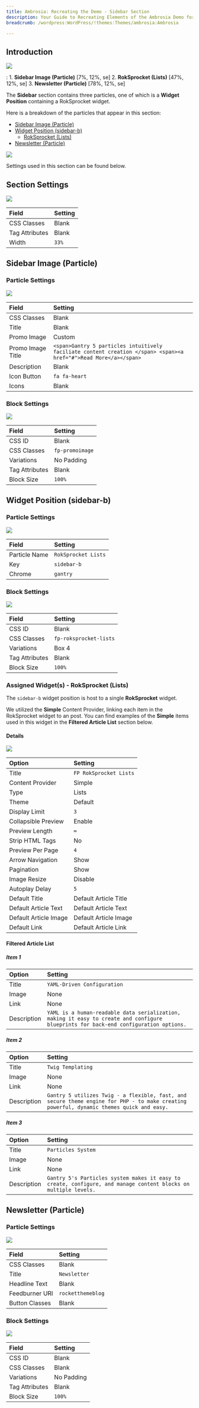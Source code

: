 ```yaml
---
title: Ambrosia: Recreating the Demo - Sidebar Section
description: Your Guide to Recreating Elements of the Ambrosia Demo for WordPress
breadcrumb: /wordpress:WordPress/!themes:Themes/ambrosia:Ambrosia

---
```


## Introduction

![](assets/demo_sidebar.jpeg)

:   1. **Sidebar Image (Particle)** [7%, 12%, se]
    2. **RokSprocket (Lists)** [47%, 12%, se]
    3. **Newsletter (Particle)** [78%, 12%, se]

The **Sidebar** section contains three particles, one of which is a **Widget Position** containing a RokSprocket widget. 

Here is a breakdown of the particles that appear in this section:

* [Sidebar Image (Particle)](#sidebar-image-(particle))
* [Widget Position (sidebar-b)](#widget-position-(sidebar-b))
    * [RokSprocket (Lists)](#assigned-widget(s)---roksprocket-(lists))
* [Newsletter (Particle)](#newsletter-(particle))

![](assets/home_sidebar.jpeg)

Settings used in this section can be found below.

## Section Settings

![](assets/demo_sidebar_1.jpeg)

| Field          | Setting   |
| :-----         | :-----    |
| CSS Classes    | Blank     |
| Tag Attributes | Blank     |
| Width          | `33%`     |

## Sidebar Image (Particle)

### Particle Settings

![](assets/demo_sidebar_2.jpeg)

| Field             | Setting                                                                                                          |
| :-----            | :-----                                                                                                           |
| CSS Classes       | Blank                                                                                                            |
| Title             | Blank                                                                                                            |
| Promo Image       | Custom                                                                                                           |
| Promo Image Title | `<span>Gantry 5 particles intuitively faciliate content creation </span> <span><a href="#">Read More</a></span>` |
| Description       | Blank                                                                                                            |
| Icon Button       | `fa fa-heart`                                                                                                    |
| Icons             | Blank                                                                                                            |

### Block Settings

![](assets/demo_sidebar_3.jpeg)

| Field          | Setting         |
| :-----         | :-----          |
| CSS ID         | Blank           |
| CSS Classes    | `fp-promoimage` |
| Variations     | No Padding      |
| Tag Attributes | Blank           |
| Block Size     | `100%`          |

## Widget Position (sidebar-b)

### Particle Settings

![](assets/demo_sidebar_4.jpeg)

| Field         | Setting             |
| :-----        | :-----              |
| Particle Name | `RokSprocket Lists` |
| Key           | `sidebar-b`         |
| Chrome        | `gantry`            |

### Block Settings

![](assets/demo_sidebar_5.jpeg)

| Field          | Setting                |
| :-----         | :-----                 |
| CSS ID         | Blank                  |
| CSS Classes    | `fp-roksprocket-lists` |
| Variations     | Box 4                  |
| Tag Attributes | Blank                  |
| Block Size     | `100%`                 |

### Assigned Widget(s) - RokSprocket (Lists)

The `sidebar-b` widget position is host to a single **RokSprocket** widget.

We utilized the **Simple** Content Provider, linking each item in the RokSprocket widget to an post. You can find examples of the **Simple** items used in this widget in the **Filtered Article List** section below.

#### Details

![](assets/demo_sidebar_6.png)

| Option                | Setting                |
| :-----                | :-----                 |
| Title                 | `FP RokSprocket Lists` |
| Content Provider      | Simple                 |
| Type                  | Lists                  |
| Theme                 | Default                |
| Display Limit         | `3`                    |
| Collapsible Preview   | Enable                 |
| Preview Length        | `∞`                    |
| Strip HTML Tags       | No                     |
| Preview Per Page      | `4`                    |
| Arrow Navigation      | Show                   |
| Pagination            | Show                   |
| Image Resize          | Disable                |
| Autoplay Delay        | `5`                    |
| Default Title         | Default Article Title  |
| Default Article Text  | Default Article Text   |
| Default Article Image | Default Article Image  |
| Default Link          | Default Article Link   |

#### Filtered Article List

##### Item 1

| Option      | Setting                                                                                                                              |
| :-----      | :-----                                                                                                                               |
| Title       | `YAML-Driven Configuration`                                                                                                          |
| Image       | None                                                                                                                                 |
| Link        | None                                                                                                                                 |
| Description | `YAML is a human-readable data serialization, making it easy to create and configure blueprints for back-end configuration options.` |

##### Item 2

| Option      | Setting                                                                                                                                     |
| :-----      | :-----                                                                                                                                      |
| Title       | `Twig Templating`                                                                                                                           |
| Image       | None                                                                                                                                        |
| Link        | None                                                                                                                                        |
| Description | `Gantry 5 utilizes Twig - a flexible, fast, and secure theme engine for PHP - to make creating powerful, dynamic themes quick and easy.` |

##### Item 3

| Option      | Setting                                                                                                         |
| :-----      | :-----                                                                                                          |
| Title       | `Particles System`                                                                                              |
| Image       | None                                                                                                            |
| Link        | None                                                                                                            |
| Description | `Gantry 5's Particles system makes it easy to create, configure, and manage content blocks on multiple levels.` |

## Newsletter (Particle)

### Particle Settings

![](assets/demo_sidebar_9.jpeg)

| Field          | Setting           |
| :-----         | :-----            |
| CSS Classes    | Blank             |
| Title          | `Newsletter`      |
| Headline Text  | Blank             |
| Feedburner URI | `rocketthemeblog` |
| Button Classes | Blank             |

### Block Settings

![](assets/demo_sidebar_10.jpeg)

| Field          | Setting    |
| :-----         | :-----     |
| CSS ID         | Blank      |
| CSS Classes    | Blank      |
| Variations     | No Padding |
| Tag Attributes | Blank      |
| Block Size     | `100%`     |
